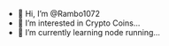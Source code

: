 - 👋 Hi, I’m @Rambo1072
- 👀 I’m interested in Crypto Coins...
- 🌱 I’m currently learning node running...
<!---
Rambo1072/Rambo1072 is a ✨ special ✨ repository because its `README.md` (this file) appears on your GitHub profile.
You can click the Preview link to take a look at your changes.
--->
